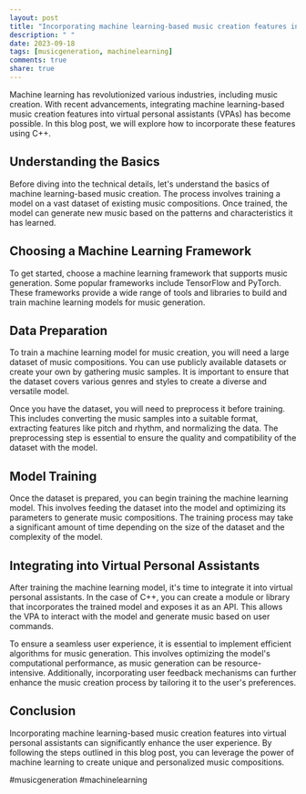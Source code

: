 ```yaml
---
layout: post
title: "Incorporating machine learning-based music creation features in virtual personal assistants with C++"
description: " "
date: 2023-09-18
tags: [musicgeneration, machinelearning]
comments: true
share: true
---
```


Machine learning has revolutionized various industries, including music creation. With recent advancements, integrating machine learning-based music creation features into virtual personal assistants (VPAs) has become possible. In this blog post, we will explore how to incorporate these features using C++.

## Understanding the Basics

Before diving into the technical details, let's understand the basics of machine learning-based music creation. The process involves training a model on a vast dataset of existing music compositions. Once trained, the model can generate new music based on the patterns and characteristics it has learned.

## Choosing a Machine Learning Framework

To get started, choose a machine learning framework that supports music generation. Some popular frameworks include TensorFlow and PyTorch. These frameworks provide a wide range of tools and libraries to build and train machine learning models for music generation.

## Data Preparation

To train a machine learning model for music creation, you will need a large dataset of music compositions. You can use publicly available datasets or create your own by gathering music samples. It is important to ensure that the dataset covers various genres and styles to create a diverse and versatile model.

Once you have the dataset, you will need to preprocess it before training. This includes converting the music samples into a suitable format, extracting features like pitch and rhythm, and normalizing the data. The preprocessing step is essential to ensure the quality and compatibility of the dataset with the model.

## Model Training

Once the dataset is prepared, you can begin training the machine learning model. This involves feeding the dataset into the model and optimizing its parameters to generate music compositions. The training process may take a significant amount of time depending on the size of the dataset and the complexity of the model.

## Integrating into Virtual Personal Assistants

After training the machine learning model, it's time to integrate it into virtual personal assistants. In the case of C++, you can create a module or library that incorporates the trained model and exposes it as an API. This allows the VPA to interact with the model and generate music based on user commands.

To ensure a seamless user experience, it is essential to implement efficient algorithms for music generation. This involves optimizing the model's computational performance, as music generation can be resource-intensive. Additionally, incorporating user feedback mechanisms can further enhance the music creation process by tailoring it to the user's preferences.

## Conclusion

Incorporating machine learning-based music creation features into virtual personal assistants can significantly enhance the user experience. By following the steps outlined in this blog post, you can leverage the power of machine learning to create unique and personalized music compositions.

#musicgeneration #machinelearning
